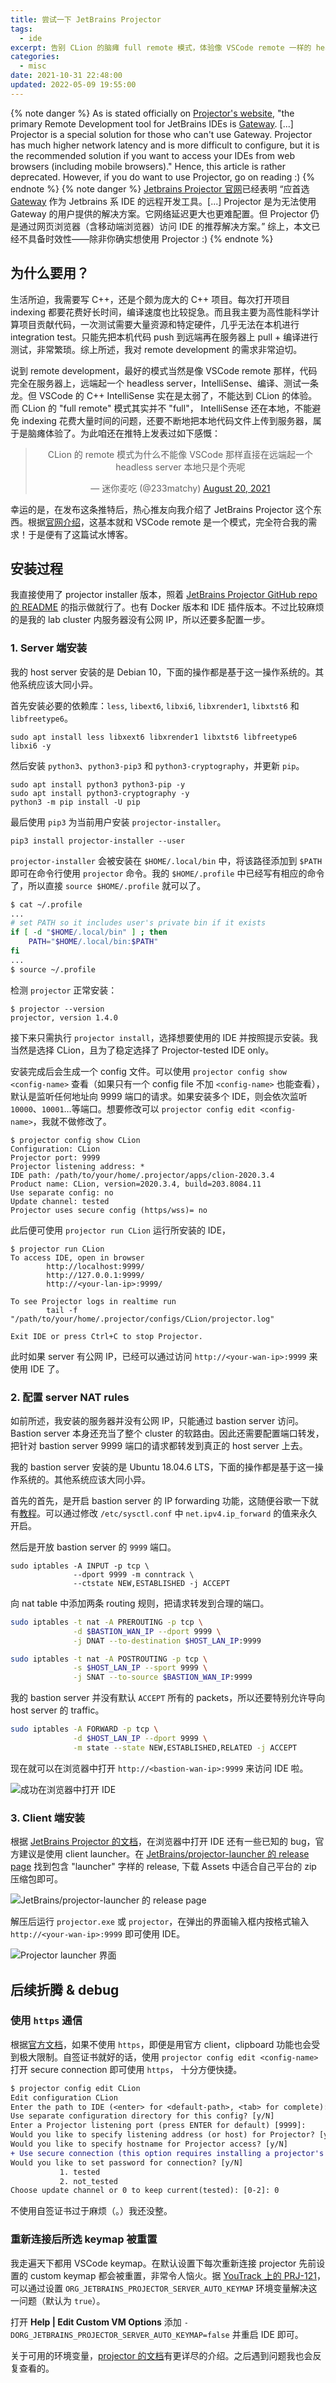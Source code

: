 ```yaml
---
title: 尝试一下 JetBrains Projector
tags:
  - ide
excerpt: 告别 CLion 的脑瘫 full remote 模式，体验像 VSCode remote 一样的 headless server 开发模式。
categories:
  - misc
date: 2021-10-31 22:48:00
updated: 2022-05-09 19:55:00
---
```


{% note danger %}
As is stated officially on [Projector's website](https://lp.jetbrains.com/projector/), "the primary Remote Development tool for JetBrains IDEs is [Gateway](https://www.jetbrains.com/remote-development/gateway/). [...] Projector is a special solution for those who can't use Gateway. Projector has much higher network latency and is more difficult to configure, but it is the recommended solution if you want to access your IDEs from web browsers (including mobile browsers)."
Hence, this article is rather deprecated. However, if you do want to use Projector, go on reading :)
{% endnote %}
{% note danger %}
[Jetbrains Projector 官网](https://lp.jetbrains.com/projector/)已经表明 “应首选 [Gateway](https://www.jetbrains.com/remote-development/gateway/) 作为 Jetbrains 系 IDE 的远程开发工具。[...] Projector 是为无法使用 Gateway 的用户提供的解决方案。它网络延迟更大也更难配置。但 Projector 仍是通过网页浏览器（含移动端浏览器）访问 IDE 的推荐解决方案。”
综上，本文已经不具备时效性——除非你确实想使用 Projector :)
{% endnote %}

## 为什么要用？

生活所迫，我需要写 C++，还是个颇为庞大的 C++ 项目。每次打开项目 indexing 都要花费好长时间，编译速度也比较捉急。而且我主要为高性能科学计算项目贡献代码，一次测试需要大量资源和特定硬件，几乎无法在本机进行 integration test。只能先把本机代码 push 到远端再在服务器上 pull + 编译进行测试，非常繁琐。综上所述，我对 remote development 的需求非常迫切。

说到 remote development，最好的模式当然是像 VSCode remote 那样，代码完全在服务器上，远端起一个 headless server，IntelliSense、编译、测试一条龙。但 VSCode 的 C++ IntelliSense 实在是太弱了，不能达到 CLion 的体验。而 CLion 的 "full remote" 模式其实并不 "full"， IntelliSense 还在本地，不能避免 indexing 花费大量时间的问题，还要不断地把本地代码文件上传到服务器，属于是脑瘫体验了。为此咱还在推特上发表过如下感慨：

<center>
<blockquote class="twitter-tweet"><p lang="zh" dir="ltr">CLion 的 remote 模式为什么不能像 VSCode 那样直接在远端起一个 headless server 本地只是个壳呢</p>&mdash; 迷你麦吃 (@233matchy) <a href="https://twitter.com/233matchy/status/1428604015659474951?ref_src=twsrc%5Etfw">August 20, 2021</a></blockquote> <script async src="https://platform.twitter.com/widgets.js" charset="utf-8"></script>
</center>

幸运的是，在发布这条推特后，热心推友向我介绍了 JetBrains Projector 这个东西。根据[官网介绍](https://lp.jetbrains.com/projector/)，这基本就和 VSCode remote 是一个模式，完全符合我的需求！于是便有了这篇试水博客。

## 安装过程

我直接使用了 projector installer 版本，照着 [JetBrains Projector GitHub repo 的 README](https://github.com/JetBrains/projector-installer#Installation) 的指示做就行了。也有 Docker 版本和 IDE 插件版本。不过比较麻烦的是我的 lab cluster 内服务器没有公网 IP，所以还要多配置一步。

### 1. Server 端安装

我的 host server 安装的是 Debian 10，下面的操作都是基于这一操作系统的。其他系统应该大同小异。

首先安装必要的依赖库：`less`, `libext6`, `libxi6`, `libxrender1`, `libxtst6` 和`libfreetype6`。

```shell
sudo apt install less libxext6 libxrender1 libxtst6 libfreetype6 libxi6 -y
```

然后安装 `python3`、`python3-pip3` 和 `python3-cryptography`，并更新 `pip`。

```shell
sudo apt install python3 python3-pip -y
sudo apt install python3-cryptography -y
python3 -m pip install -U pip
```

最后使用 `pip3` 为当前用户安装 `projector-installer`。

```shell
pip3 install projector-installer --user
```

`projector-installer` 会被安装在 `$HOME/.local/bin` 中，将该路径添加到 `$PATH` 即可在命令行使用 `projector` 命令。我的 `$HOME/.profile` 中已经写有相应的命令了，所以直接 `source $HOME/.profile` 就可以了。

```bash
$ cat ~/.profile
...
# set PATH so it includes user's private bin if it exists
if [ -d "$HOME/.local/bin" ] ; then
    PATH="$HOME/.local/bin:$PATH"
fi
...
$ source ~/.profile
```

检测 `projector` 正常安装：

```shell
$ projector --version
projector, version 1.4.0
```

接下来只需执行 `projector install`，选择想要使用的 IDE 并按照提示安装。我当然是选择 CLion，且为了稳定选择了 Projector-tested IDE only。

安装完成后会生成一个 config 文件。可以使用 `projector config show <config-name>` 查看（如果只有一个 config file 不加 `<config-name>` 也能查看），默认是监听任何地址向 9999 端口的请求。如果安装多个 IDE，则会依次监听 `10000`、`10001`…等端口。想要修改可以 `projector config edit <config-name>`，我就不做修改了。

```shell
$ projector config show CLion
Configuration: CLion
Projector port: 9999
Projector listening address: *
IDE path: /path/to/your/home/.projector/apps/clion-2020.3.4
Product name: CLion, version=2020.3.4, build=203.8084.11
Use separate config: no
Update channel: tested
Projector uses secure config (https/wss)= no
```

此后便可使用 `projector run CLion` 运行所安装的 IDE，

```shell
$ projector run CLion
To access IDE, open in browser
        http://localhost:9999/
        http://127.0.0.1:9999/
        http://<your-lan-ip>:9999/

To see Projector logs in realtime run
        tail -f "/path/to/your/home/.projector/configs/CLion/projector.log"

Exit IDE or press Ctrl+C to stop Projector.
```

此时如果 server 有公网 IP，已经可以通过访问 `http://<your-wan-ip>:9999` 来使用 IDE 了。

### 2. 配置 server NAT rules

如前所述，我安装的服务器并没有公网 IP，只能通过 bastion server 访问。Bastion server 本身还充当了整个 cluster 的软路由。因此还需要配置端口转发，把针对 bastion server 9999 端口的请求都转发到真正的 host server 上去。

我的 bastion server 安装的是 Ubuntu 18.04.6 LTS，下面的操作都是基于这一操作系统的。其他系统应该大同小异。

首先的首先，是开启 bastion server 的 IP forwarding 功能，这随便谷歌一下就有[教程](https://linuxconfig.org/how-to-turn-on-off-ip-forwarding-in-linux)。可以通过修改 `/etc/sysctl.conf` 中 `net.ipv4.ip_forward` 的值来永久开启。

然后是开放 bastion server 的 `9999` 端口。

```shell
sudo iptables -A INPUT -p tcp \
              --dport 9999 -m conntrack \
              --ctstate NEW,ESTABLISHED -j ACCEPT
```

向 nat table 中添加两条 routing 规则，把请求转发到合理的端口。

```bash
sudo iptables -t nat -A PREROUTING -p tcp \
              -d $BASTION_WAN_IP --dport 9999 \
              -j DNAT --to-destination $HOST_LAN_IP:9999
```

```bash
sudo iptables -t nat -A POSTROUTING -p tcp \
              -s $HOST_LAN_IP --sport 9999 \
              -j SNAT --to-source $BASTION_WAN_IP:9999
```

我的 bastion server 并没有默认 `ACCEPT` 所有的 packets，所以还要特别允许导向 host server 的 traffic。

```bash
sudo iptables -A FORWARD -p tcp \
              -d $HOST_LAN_IP --dport 9999 \
              -m state --state NEW,ESTABLISHED,RELATED -j ACCEPT
```

现在就可以在浏览器中打开 `http://<bastion-wan-ip>:9999` 来访问 IDE 啦。

![成功在浏览器中打开 IDE](https://i.loli.net/2021/10/31/bc3sX2PaMfiQFVk.png)

### 3. Client 端安装

根据 [JetBrains Projector 的文档](https://jetbrains.github.io/projector-client/mkdocs/latest/ij_user_guide/accessing/#known-issues)，在浏览器中打开 IDE 还有一些已知的 bug，官方建议是使用 client launcher。在 [JetBrains/projector-launcher 的 release page](https://github.com/JetBrains/projector-client/releases) 找到包含 "launcher" 字样的 release, 下载 Assets 中适合自己平台的 zip 压缩包即可。

![JetBrains/projector-launcher 的 release page](https://i.loli.net/2021/10/31/wXBIpV9NlJsxDC5.png)

解压后运行 `projector.exe` 或 `projector`，在弹出的界面输入框内按格式输入 `http://<your-wan-ip>:9999` 即可使用 IDE。

![Projector launcher 界面](https://i.loli.net/2021/10/31/TES7LgfiorBx3kz.png)

## 后续折腾 & debug

### 使用 `https` 通信

根据[官方文档](https://jetbrains.github.io/projector-client/mkdocs/latest/ij_user_guide/accessing/#incomplete-clipboard-synchronization)，如果不使用 `https`，即便是用官方 client，clipboard 功能也会受到极大限制。自签证书就好的话，使用 `projector config edit <config-name>` 打开 secure connection 即可使用 `https`， 十分方便快捷。

```diff
$ projector config edit CLion
Edit configuration CLion
Enter the path to IDE (<enter> for <default-path>, <tab> for complete):
Use separate configuration directory for this config? [y/N]
Enter a Projector listening port (press ENTER for default) [9999]:
Would you like to specify listening address (or host) for Projector? [y/N]
Would you like to specify hostname for Projector access? [y/N]
+ Use secure connection (this option requires installing a projector's certificate to browser)? [y/N]y
Would you like to set password for connection? [y/N]
           1. tested
           2. not_tested
Choose update channel or 0 to keep current(tested): [0-2]: 0
```

不使用自签证书过于麻烦（。）我还没整。

### 重新连接后所选 keymap 被重置

我走遍天下都用 VSCode keymap。在默认设置下每次重新连接 projector 先前设置的 custom keymap 都会被重置，非常令人恼火。据 [YouTrack 上的 PRJ-121](https://youtrack.jetbrains.com/issue/PRJ-121)，可以通过设置 `ORG_JETBRAINS_PROJECTOR_SERVER_AUTO_KEYMAP` 环境变量解决这一问题（默认为 `true`）。

打开 **Help | Edit Custom VM Options** 添加 `-DORG_JETBRAINS_PROJECTOR_SERVER_AUTO_KEYMAP=false` 并重启 IDE 即可。

关于可用的环境变量，[projector 的文档](https://jetbrains.github.io/projector-client/mkdocs/latest/ij_user_guide/server_customization/#enable-auto-keymap-setting)有更详尽的介绍。之后遇到问题我也会反复查看的。
